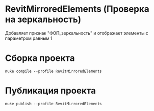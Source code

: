 # RevitMirroredElements (Проверка на зеркальность)
Добавляет признак "ФОП_зеркальность" и отображает элементы с параметром равным 1

# Сборка проекта
```
nuke compile --profile RevitMirroredElements
```

# Публикация проекта
```
nuke publish --profile RevitMirroredElements
```

